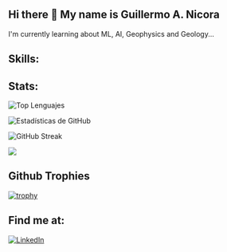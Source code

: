 ## Hi there 👋 My name is Guillermo A. Nicora

I'm currently learning about ML, AI, Geophysics and Geology...

## Skills:

## Stats:
![Top Lenguajes](https://github-readme-stats.vercel.app/api/top-langs/?username=nicorag&layout=compact&theme=radical)

![Estadísticas de GitHub](https://github-readme-stats.vercel.app/api?username=nicorag&show_icons=true&theme=radical)

![GitHub Streak](https://github-readme-streak-stats.herokuapp.com/?user=nicorag&theme=radical)

![](./profile-3d-contrib/profile-night-rainbow.svg)

## Github Trophies
[![trophy](https://github-profile-trophy.vercel.app/?username=nicorag&theme=onedark)](https://github.com/ryo-ma/github-profile-trophy)



## Find me at:

[![LinkedIn](https://img.shields.io/badge/LinkedIn-Guillermo_A_Nicora-0077B5?style=for-the-badge&logo=linkedin&logoColor=white&labelColor=101010)](https://linkedin.com/in/nicora2023)


<!--
**nicorag/nicorag** is a ✨ _special_ ✨ repository because its `README.md` (this file) appears on your GitHub profile.

Here are some ideas to get you started:

- 🔭 I’m currently working on ...
- 🌱 I’m currently learning ...
- 👯 I’m looking to collaborate on ...
- 🤔 I’m looking for help with ...
- 💬 Ask me about ...
- 📫 How to reach me: ...
- 😄 Pronouns: ...
- ⚡ Fun fact: ...
-->

